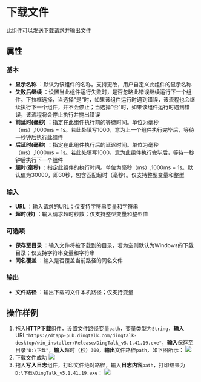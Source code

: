 # 下载文件

此组件可以发送下载请求并输出文件

## 属性

### 基本
- **显示名称** ：默认为该组件的名称。支持更改，用户自定义此组件的显示名称
- **失败后继续** ：设置当此组件运行失败时，是否忽略此错误继续运行下一个组件。下拉框选择，当选择"是"时，如果该组件运行时遇到错误，该流程也会继续执行下一个组件，并不会停止；当选择"否"时，如果该组件运行时遇到错误，该流程将会停止执行并抛出错误
- **前延时(毫秒)** ：指定在此组件执行前的等待时间。单位为毫秒（ms）,1000ms = 1s。若此处填写1000，意为上一个组件执行完毕后，等待一秒钟后执行此组件
- **后延时(毫秒)** ：指定在此组件执行后的延迟时间。单位为毫秒（ms）,1000ms = 1s。若此处填写1000，意为此组件执行完毕后，等待一秒钟后执行下一个组件
- **超时(毫秒)** ：指定此组件的执行时间。单位为毫秒（ms）,1000ms = 1s。默认值为30000，即30秒，包含匹配超时（毫秒）。仅支持整型变量和整型

### 输入

- **URL** ：输入请求的URL；仅支持字符串变量和字符串
- **超时(秒)** ：输入请求超时秒数；仅支持整型变量和整型值

### 可选项

- **保存至目录** ：输入文件将被下载到的目录，若为空则默认为Windows的下载目录；仅支持字符串变量和字符串
- **同名覆盖** ：输入是否覆盖当前路径的同名文件

### 输出

- **文件路径** ：输出下载的文件本机路径；仅支持变量
## 操作样例
1. 拖入**HTTP下载**组件，设置文件路径变量`path`，变量类型为`String`，**输入**URL`"https://dtapp-pub.dingtalk.com/dingtalk-desktop/win_installer/Release/DingTalk_v5.1.41.19.exe"`，**输入**保存至目录`"D:\下载"`，**输入**超时（秒）`300`，**输出**文件路径`path`，如下图所示：
   ![](https://docimages.blob.core.chinacloudapi.cn/images/Activities/HTTPDownload1.png)
2. 下载文件成功
   ![](https://docimages.blob.core.chinacloudapi.cn/images/Activities/HTTPDownload2.png)
3. 拖入**写入日志**组件，打印文件绝对路径，输入**日志内容**`path`，打印结果为`D:\下载\DingTalk_v5.1.41.19.exe`：
   ![](https://docimages.blob.core.chinacloudapi.cn/images/Activities/HTTPDownload3.png)
